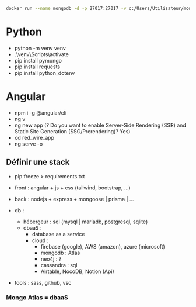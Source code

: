 ```sh
docker run --name mongodb -d -p 27017:27017 -v c:/Users/Utilisateur/mongodb:/data/db/ mongodb/mongodb-community-server:latest

```

# Python

- python -m venv venv
- .\venv\Scripts\activate
- pip install pymongo
- pip install requests
- pip install python_dotenv
<!-- - pip install bson package un pau moisis -->

# Angular

- npm i -g @angular/cli
- ng v
- ng new app (? Do you want to enable Server-Side Rendering (SSR) and Static Site Generation (SSG/Prerendering)? Yes)
- cd red_wire_app
- ng serve -o

## Définir une stack

- pip freeze > requirements.txt

- front : angular + js + css (tailwind, bootstrap, ...)

- back : nodejs + express + mongoose | prisma | ...

- db :

  - hébergeur : sql (mysql | mariadb, postgresql, sqlite)
  - dbaaS :
    - database as a service
    - cloud :
      - firebase (google), AWS (amazon), azure (microsoft)
      - mongodb : Atlas
      - neo4j : ?
      - cassandra : sql
      - Airtable, NocoDB, Notion (Api)

- tools : sass, github, vsc

### Mongo Atlas = dbaaS
